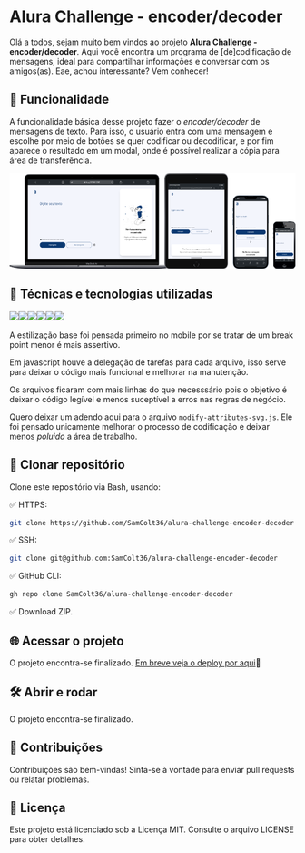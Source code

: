 


#  Alura Challenge - encoder/decoder
Olá a todos, sejam muito bem vindos ao projeto **Alura Challenge - encoder/decoder**. Aqui você encontra um programa de [de]codificação de mensagens, ideal para compartilhar informações e conversar com os amigos(as). Eae, achou interessante? Vem conhecer!

##  🔨 Funcionalidade
A funcionalidade básica desse projeto fazer o *encoder/decoder* de mensagens de texto. Para isso, o usuário entra com uma mensagem e escolhe por meio de botões se quer codificar ou decodificar, e por fim aparece o resultado em um modal, onde é possível realizar a cópia para área de transferência.


![](./images/screenshots.png)

## 🚀 Técnicas e tecnologias utilizadas

![](https://img.shields.io/badge/JavaScript-F7DF1E?style=for-the-badge&logo=javascript&logoColor=black)![](https://img.shields.io/badge/HTML5-E34F26?style=for-the-badge&logo=html5&logoColor=white)![](https://img.shields.io/badge/CSS3-1572B6?style=for-the-badge&logo=css3&logoColor=white)![](https://img.shields.io/badge/Tailwind_CSS-38B2AC?style=for-the-badge&logo=tailwind-css&logoColor=white)![](https://img.shields.io/badge/Visual_Studio-5C2D91?style=for-the-badge&logo=visual%20studio&logoColor=white)![](https://img.shields.io/badge/jQuery-0769AD?style=for-the-badge&logo=jquery&logoColor=white)

A estilização base foi pensada primeiro no mobile por se tratar de um break point menor é mais assertivo.

Em javascript houve a delegação de tarefas para cada arquivo, isso serve para deixar o código mais funcional e melhorar na manutenção.

Os arquivos ficaram com mais linhas do que necesssário pois o objetivo é deixar o código legível e menos suceptível a erros nas regras de negócio.

Quero deixar um adendo aqui para o arquivo `modify-attributes-svg.js`. Ele foi pensado unicamente melhorar o processo de codificação e deixar menos *poluido* a área de trabalho.
## 📁 Clonar repositório
Clone este repositório via Bash, usando:

✅  HTTPS:
~~~~ bash
git clone https://github.com/SamColt36/alura-challenge-encoder-decoder
~~~~
✅ SSH:   
~~~~ bash
git clone git@github.com:SamColt36/alura-challenge-encoder-decoder
~~~~
✅ GitHub CLI:
~~~~ bash
gh repo clone SamColt36/alura-challenge-encoder-decoder
~~~~
✅ Download ZIP.

## 🌐 Acessar o projeto
O projeto encontra-se finalizado.
[Em breve veja o deploy por aqui](https://samcolt36.github.io/alura-challenge-encoder-decoder/)🔗

## 🛠️ Abrir e rodar
O projeto encontra-se finalizado.

## 👥 Contribuições
Contribuições são bem-vindas! Sinta-se à vontade para enviar pull requests ou relatar problemas.

## 📄 Licença
Este projeto está licenciado sob a Licença MIT. Consulte o arquivo LICENSE para obter detalhes.
